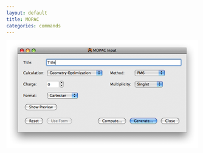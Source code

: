```yaml
---
layout: default
title: MOPAC
categories: commands
---
```




![](MOPACInput.png "MOPACInput.png")



